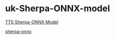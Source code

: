 # uk-Sherpa-ONNX-model
[TTS Sherpa-ONNX Model](https://github.com/magicse/Ukr-Sherpa-ONNX-model/releases/download/1.0/Vit_TTS_ONNX.zip)

[sherpa-onnx](https://github.com/k2-fsa/sherpa-onnx/)
